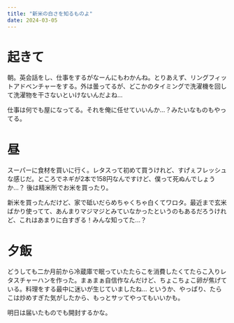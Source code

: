 ```yaml
---
title: "新米の白さを知るものよ"
date: 2024-03-05
---
```


# 起きて
朝。英会話をし、仕事をするがなーんにもわかんね。とりあえず、リングフィットアドベンチャーをする。外は曇ってるが、どこかのタイミングで洗濯機を回して洗濯物を干さないといけないんだよね...

仕事は何でも屋になってる。それを俺に任せていいんか...？みたいなものもやってる。
# 昼
スーパーに食材を買いに行く。レタスって初めて買うけれど、すげぇフレッシュな感じだ。ところでネギが2本で158円なんですけど、僕って死ぬんでしょうか...？
後は精米所でお米を買ったり。

新米を買ったんだけど、家で砥いだらめちゃくちゃ白くてワロタ。最近まで玄米ばかり使ってて、あんまりマジマジとみていなかったというのもあるだろうけれど、これはあまりに白すぎる！みんな知ってた...？

# 夕飯
どうしても二か月前から冷蔵庫で眠っていたたらこを消費したくてたらこ入りレタスチャーハンを作った。まぁまぁ自信作なんだけど、ちょこちょこ卵が焦げている。料理をする最中に迷いが生じていましたね... というか、やっぱり、たらこは炒めすぎた気がしたから、もっとサッてやってもいいかも。

明日は届いたものでも開封するかな。